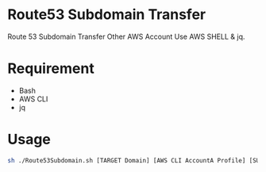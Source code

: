 # Route53 Subdomain Transfer

Route 53 Subdomain Transfer Other AWS Account Use AWS SHELL & jq.

# Requirement

* Bash
* AWS CLI
* jq

# Usage

```bash
sh ./Route53Subdomain.sh [TARGET Domain] [AWS CLI AccountA Profile] [SUB Domain] [AWS CLI AccountB Profile]
```

